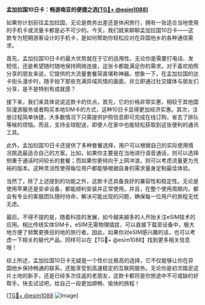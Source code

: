**孟加拉国10日卡：畅游南亚的便捷之选[[TG💪+ @esim1088](https://t.me/s/esim1088)]**

如果你计划前往孟加拉国，无论是商务出差还是休闲旅行，拥有一张适合当地使用的手机卡或流量卡都是必不可少的。今天，我们就来聊聊孟加拉国10日卡——这款专为短期游客设计的手机卡，是如何帮助你轻松应对在异国他乡的各种通信需求。

首先，孟加拉国10日卡的最大优势就在于它的适用性。无论你是需要打电话、发短信，还是希望随时随地保持网络连接，这张卡都能满足你的需求。对于喜欢拍照分享的朋友来说，它提供的大流量套餐简直堪称神器。想象一下，在孟加拉国的达卡街头漫步时，随手拍下那些充满异域风情的画面，并立即通过社交媒体与朋友们分享，是不是特别有成就感？

接下来，我们来具体说说这款卡的优点。首先，它的价格非常实惠，相较于其他国际漫游服务或者购买本地SIM卡的方式，这种10日卡显得更加经济实惠。其次，注册过程简单快捷，大多数情况下只需提供护照信息即可完成在线订购，省去了排队等候的烦恼。而且，支持全球配送，即便人在家中也能轻松获取到这张便利的通讯工具。

此外，孟加拉国10日卡还提供了多种套餐选择，用户可以根据自己的实际使用情况挑选最适合自己的方案。比如，如果你主要是在当地进行语音通话，则可以选择侧重于通话时间较长的套餐；而如果你更倾向于上网冲浪，则可以考虑流量更为充裕的版本。这种灵活性使得每位用户都能够根据自身的需求量身定制最佳体验。

当然了，除了上述提到的功能之外，这款卡还具备良好的兼容性和稳定性。无论是使用苹果还是安卓设备，都能顺利安装并正常使用。并且，在整个使用周期内，都会有专业的客服团队随时待命，解决可能出现的问题，确保每一位用户的旅程无忧无虑。

最后，不得不提的是，随着科技的发展，如今越来越多的人开始关注eSIM技术的应用。相比传统实体SIM卡，eSIM无需物理插拔，可以直接下载至设备中，极大地方便了频繁更换目的地的旅行者。因此，如果你对eSIM感兴趣的话，也可以考虑一下相关的替代产品，同样可以在【TG💪+ @esim1088】找到更多相关信息哦！

综上所述，孟加拉国10日卡无疑是一个性价比极高的选择，它不仅能够让你在异国他乡保持畅通的联系，还能享受到高速稳定的互联网服务。无论你是初次踏足这片土地的新手，还是已经多次往返的老朋友，这款卡都将是你旅途中不可或缺的好帮手。快去试试吧，给自己一段更加顺畅、愉快的旅程！

[[TG💪+ @esim1088](https://t.me/s/esim1088) ![Image](https://i.postimg.cc/4NQfJmqS/Snipaste-2025-05-13-00-14-12.png)]